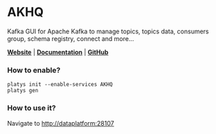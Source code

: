 # AKHQ

Kafka GUI for Apache Kafka to manage topics, topics data, consumers group, schema registry, connect and more... 

**[Website](https://akhq.io/)** | **[Documentation](https://github.com/tchiotludo/akhq#quick-preview)** | **[GitHub](https://github.com/tchiotludo/akhq)**

### How to enable?

```
platys init --enable-services AKHQ
platys gen
```

### How to use it?

Navigate to <http://dataplatform:28107>


